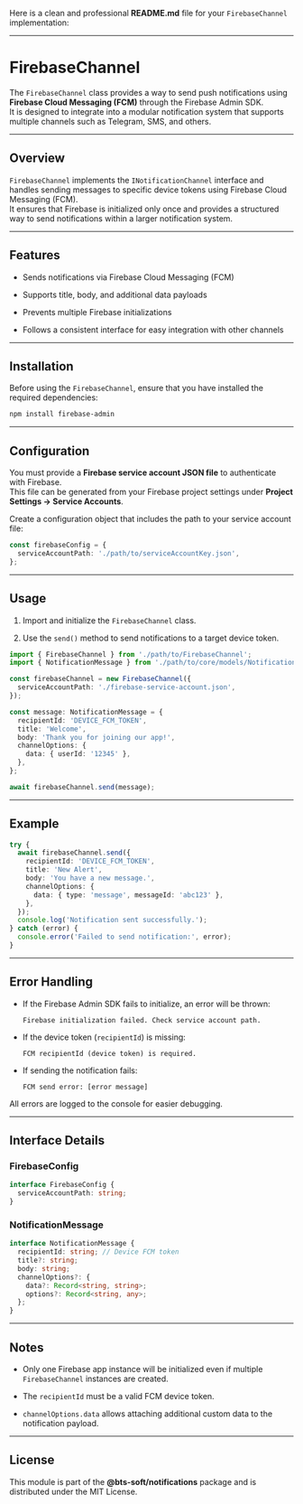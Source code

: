 Here is a clean and professional **README.md** file for your `FirebaseChannel` implementation:

---

# FirebaseChannel

The `FirebaseChannel` class provides a way to send push notifications using **Firebase Cloud Messaging (FCM)** through the Firebase Admin SDK.  
It is designed to integrate into a modular notification system that supports multiple channels such as Telegram, SMS, and others.

---

## Overview

`FirebaseChannel` implements the `INotificationChannel` interface and handles sending messages to specific device tokens using Firebase Cloud Messaging (FCM).  
It ensures that Firebase is initialized only once and provides a structured way to send notifications within a larger notification system.

---

## Features

- Sends notifications via Firebase Cloud Messaging (FCM)
    
- Supports title, body, and additional data payloads
    
- Prevents multiple Firebase initializations
    
- Follows a consistent interface for easy integration with other channels
    

---

## Installation

Before using the `FirebaseChannel`, ensure that you have installed the required dependencies:

```bash
npm install firebase-admin
```

---

## Configuration

You must provide a **Firebase service account JSON file** to authenticate with Firebase.  
This file can be generated from your Firebase project settings under **Project Settings → Service Accounts**.

Create a configuration object that includes the path to your service account file:

```typescript
const firebaseConfig = {
  serviceAccountPath: './path/to/serviceAccountKey.json',
};
```

---

## Usage

1. Import and initialize the `FirebaseChannel` class.
    
2. Use the `send()` method to send notifications to a target device token.
    

```typescript
import { FirebaseChannel } from './path/to/FirebaseChannel';
import { NotificationMessage } from './path/to/core/models/NotificationMessage.interface';

const firebaseChannel = new FirebaseChannel({
  serviceAccountPath: './firebase-service-account.json',
});

const message: NotificationMessage = {
  recipientId: 'DEVICE_FCM_TOKEN',
  title: 'Welcome',
  body: 'Thank you for joining our app!',
  channelOptions: {
    data: { userId: '12345' },
  },
};

await firebaseChannel.send(message);
```

---

## Example

```typescript
try {
  await firebaseChannel.send({
    recipientId: 'DEVICE_FCM_TOKEN',
    title: 'New Alert',
    body: 'You have a new message.',
    channelOptions: {
      data: { type: 'message', messageId: 'abc123' },
    },
  });
  console.log('Notification sent successfully.');
} catch (error) {
  console.error('Failed to send notification:', error);
}
```

---

## Error Handling

- If the Firebase Admin SDK fails to initialize, an error will be thrown:
    
    ```
    Firebase initialization failed. Check service account path.
    ```
    
- If the device token (`recipientId`) is missing:
    
    ```
    FCM recipientId (device token) is required.
    ```
    
- If sending the notification fails:
    
    ```
    FCM send error: [error message]
    ```
    

All errors are logged to the console for easier debugging.

---

## Interface Details

### FirebaseConfig

```typescript
interface FirebaseConfig {
  serviceAccountPath: string;
}
```

### NotificationMessage

```typescript
interface NotificationMessage {
  recipientId: string; // Device FCM token
  title?: string;
  body: string;
  channelOptions?: {
    data?: Record<string, string>;
    options?: Record<string, any>;
  };
}
```

---

## Notes

- Only one Firebase app instance will be initialized even if multiple `FirebaseChannel` instances are created.
    
- The `recipientId` must be a valid FCM device token.
    
- `channelOptions.data` allows attaching additional custom data to the notification payload.
    

---

## License

This module is part of the **@bts-soft/notifications** package and is distributed under the MIT License.
